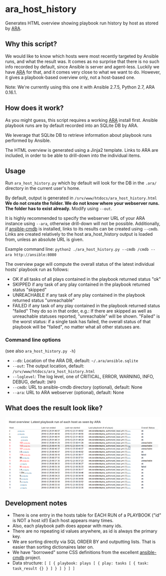 # ara_host_history

Generates HTML overview showing playbook run history by host as stored by [ARA](https://ara.readthedocs.io).

## Why this script?

We would like to know which hosts were most recently targeted by Ansible runs, and what the result was. It comes as no surprise that there is no such info recorded by default, since Ansible is server and agent-less. Luckily we have [ARA](https://ara.readthedocs.io/en/stable/) for that, and it comes very close to what we want to do. However, it gives a playbook-based overview only, not a host-based one.

Note: We're currently using this one it with Ansible 2.7.5, Python 2.7, ARA 0.16.1.

## How does it work?

As you might guess, this script requires a working [ARA](https://ara.readthedocs.io/en/stable/) install first. Ansible playbook runs are by default recorded into an SQLite DB by ARA.

We leverage that SQLite DB to retrieve information about playbook runs performed by Ansible.

The HTML overview is generated using a Jinja2 template. Links to ARA are included, in order to be able to drill-down into the individual items.

## Usage

Run `ara_host_history.py` which by default will look for the DB in the `.ara/` directory in the current user's home.

By default, output is generated in `/srv/www/htdocs/ara_host_history.html` **We do not create the folder. We do not know where your webserver runs. The folder has to exist already.** Modify using `--out`.

It is highly recommended to specify the webserver URL of your ARA instance using `--ara`, otherwise drill-down will not be possible. Additionally, if [ansible-cmdb](https://github.com/fboender/ansible-cmdb) is installed, links to its results can be created using `--cmdb`. Links are created relatively to the host ara_host_history output is loaded from, unless an absolute URL is given.

Example command line: `python2 ./ara_host_history.py --cmdb /cmdb --ara http://ansible:8080`
	
The overview page will compute the overall status of the latest individual hosts' playbook run as follows:
* OK if all tasks of all plays contained in the playbook returned status "ok"
* SKIPPED if any task of any play contained in the playbook returned status "skipped"
* UNREACHABLE if any task of any play contained in the playbook returned status "unreachable"
* FAILED if any task of any play contained in the playbook returned status "failed"
They do so in that order, e.g.: If there are skipped as well as unreachable statuses reported, "unreachable" will be shown. "Failed" is the worst status: if a single task has failed, the overall status of that playbook will be "failed", no matter what all other statuses are.

### Command line options
(see also `ara_host_history.py -h`)

* `--db`: Location of the ARA DB, default: `~/.ara/ansible.sqlite`
* `--out`: The output location, default: `/srv/www/htdocs/ara_host_history.html`
* `--loglevel`: The log level, one of CRITICAL, ERROR, WARNING, INFO, DEBUG, default: `INFO`
* `--cmdb`: URL to ansible-cmdb directory (optional), default: None
* `--ara`: URL to ARA webserver (optional), default: None

## What does the result look like?

![ARA Host History screenshot](ara_host_history_screenshot.png?raw=true "ARA Host History screenshot")

## Development notes

* There is one entry in the hosts table for EACH RUN of a PLAYBOOK ("id" is NOT a host id!) Each host appears many times.
* Also, each playbook path does appear with many ids.
* There are no repeating id values anywhere, as id is always the primary key.
* We are sorting directly via SQL ORDER BY and outputting lists. That is easier than sorting dictionaires later on.
* We have "borrowed" some CSS definitions from the excellent [ansible-cmdb](https://github.com/fboender/ansible-cmdb) project.
* Data structure: `[ [ { playbook: plays [ { play: tasks [ { task: task_result {} } ] } ] } ] ]`

